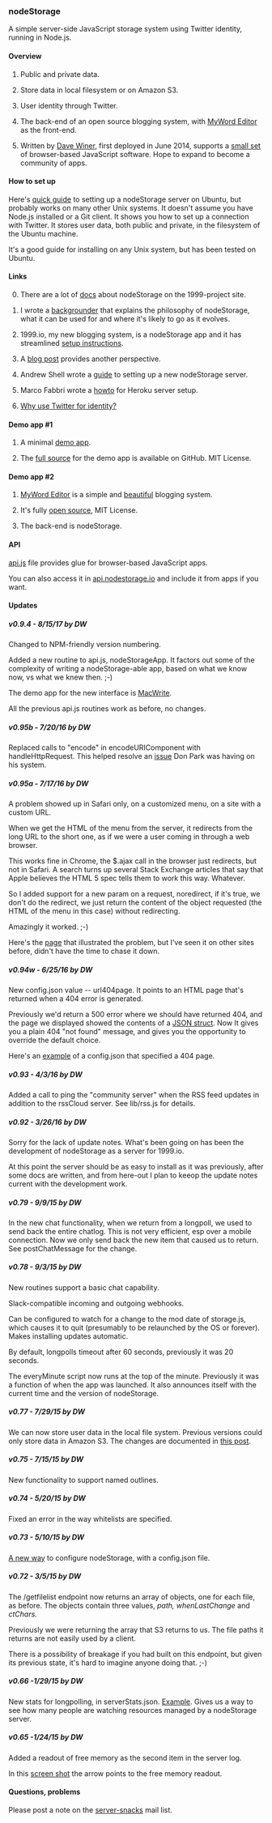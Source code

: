 ### nodeStorage



A simple server-side JavaScript storage system using Twitter identity, running in Node.js. 



#### Overview

1. Public and private data. 

3. Store data in local filesystem or on Amazon S3.

2. User identity through Twitter. 

4. The back-end of an open source blogging system, with <a href="http://myword.io/editor/">MyWord Editor</a> as the front-end. 

5. Written by <a href="http://davewiner.com/">Dave Winer</a>, first deployed in June 2014, supports a <a href="http://scripting.com/2014/07/16/myLatestSoftwareSnacks.html">small set</a> of browser-based JavaScript software. Hope to expand to become a community of apps. 

#### How to set up

Here's <a href="http://nodestorage.smallpict.com/2015/08/05/installingNodestorageOnUbuntu.html">quick guide</a> to setting up a nodeStorage server on Ubuntu, but probably works on many other Unix systems. It doesn't assume you have Node.js installed or a Git client. It shows you how to set up a connection with Twitter. It stores user data, both public and private, in the filesystem of the Ubuntu machine. 

It's a good guide for installing on any Unix system, but has been tested on Ubuntu.

#### Links

0. There are a lot of <a href="https://github.com/scripting/1999-project/tree/master/docs">docs</a> about nodeStorage on the 1999-project site. 

1. I wrote a <a href="http://nodestorage.smallpict.com/2015/01/19/whatIsNodestorage.html">backgrounder</a> that explains the philosophy of nodeStorage, what it can be used for and where it's likely to go as it evolves.

2. 1999.io, my new blogging system, is a nodeStorage app and it has streamlined <a href="https://github.com/scripting/1999-project/blob/master/docs/setup.md">setup instructions</a>. 

2. A <a href="http://scripting.com/2015/01/23/nodestorageNow.html">blog post</a> provides another perspective.

3. Andrew Shell wrote a <a href="https://github.com/scripting/storage/wiki/Installing-Storage-on-a-VPS">guide</a> to setting up a new nodeStorage server. 

4. Marco Fabbri wrote a <a href="https://github.com/scripting/nodeStorage/wiki/Installing-nodeStorage-on-Heroku">howto</a> for Heroku server setup. 

5. <a href="http://nodestorage.smallpict.com/2015/08/07/whyUseTwitterForIdentity.html">Why use Twitter for identity?</a>

#### Demo app #1

1. A minimal <a href="http://macwrite.org/">demo app</a>. 

2. The <a href="https://github.com/scripting/macwrite">full source</a> for the demo app is available on GitHub. MIT License.

#### Demo app #2

1. <a href="http://myword.io/editor/">MyWord Editor</a> is a simple and <a href="http://myword.io/users/davewiner/essays/045.html">beautiful</a> blogging system. 

2. It's fully <a href="https://github.com/scripting/myWordEditor">open source</a>, MIT License. 

3. The back-end is nodeStorage. 

#### API

<a href="https://github.com/scripting/nodeStorage/blob/master/api.js">api.js</a> file provides glue for browser-based JavaScript apps. 

You can also access it in <a href="http://api.nodestorage.io/api.js">api.nodestorage.io</a> and include it from apps if you want. 

#### Updates

##### v0.9.4 - 8/15/17 by DW

Changed to NPM-friendly version numbering. 

Added a new routine to api.js, nodeStorageApp. It factors out some of the complexity of writing a nodeStorage-able app, based on what we know now, vs what we knew then. ;-)

The demo app for the new interface is <a href="https://github.com/scripting/macwrite">MacWrite</a>. 

All the previous api.js routines work as before, no changes.

##### v0.95b - 7/20/16 by DW

Replaced calls to "encode" in encodeURIComponent with handleHttpRequest. This helped resolve an <a href="https://github.com/scripting/nodeStorage/issues/4">issue</a> Don Park was having on his system. 

##### v0.95a - 7/17/16 by DW

A problem showed up in Safari only, on a customized menu, on a site with a custom URL. 

When we get the HTML of the menu from the server, it redirects from the long URL to the short one, as if we were a user coming in through a web browser.

This works fine in Chrome, the $.ajax call in the browser just redirects, but not in Safari. A search turns up several Stack Exchange articles that say that Apple believes the HTML 5 spec tells them to work this way. Whatever. 

So I added support for a new param on a request, noredirect, if it's true, we don't do the redirect, we just return the content of the object requested (the HTML of the menu in this case) without redirecting. 

Amazingly it worked. ;-)

Here's the <a href="http://lo.1999.io/2016/07/17/0008.html">page</a> that illustrated the problem, but I've seen it on other sites before, didn't have the time to chase it down.

##### v0.94w - 6/25/16 by DW

New config.json value -- url404page. It points to an HTML page that's returned when a 404 error is generated. 

Previously we'd return a 500 error where we should have returned 404, and the page we displayed showed the contents of a <a href="http://scripting.com/2016/06/25/randomJson.png">JSON struct</a>. Now It gives you a plain 404 "not found" message, and gives you the opportunity to override the default choice. 

Here's an <a href="https://gist.github.com/scripting/11e3df5a975585b166d1b4cb8a5918a9">example</a> of a config.json that specified a 404 page. 

##### v0.93 - 4/3/16 by DW

Added a call to ping the "community server" when the RSS feed updates in addition to the rssCloud server. See lib/rss.js for details.

##### v0.92 - 3/26/16 by DW

Sorry for the lack of update notes. What's been going on has been the development of nodeStorage as a server for 1999.io. 

At this point the server should be as easy to install as it was previously, after some docs are written, and from here-out I plan to keeop the update notes current with the development work.

##### v0.79 - 9/9/15 by DW

In the new chat functionality, when we return from a longpoll, we used to send back the entire chatlog. This is not very efficient, esp over a mobile connection. Now we only send back the new item that caused us to return. See postChatMessage for the change. 

##### v0.78 - 9/3/15 by DW

New routines support a basic chat capability.

Slack-compatible incoming and outgoing webhooks.

Can be configured to watch for a change to the mod date of storage.js, which causes it to quit (presumably to be relaunched by the OS or forever). Makes installing updates automatic.

By default, longpolls timeout after 60 seconds, previously it was 20 seconds.

The everyMinute script now runs at the top of the minute. Previously it was a function of when the app was launched. It also announces itself with the current time and the version of nodeStorage.

##### v0.77 - 7/29/15 by DW

We can now store user data in the local file system. Previous versions could only store data in Amazon S3. The changes are documented in <a href="http://nodestorage.smallpict.com/2015/07/29/nodestorageInTheFilesystem.html">this post</a>. 

##### v0.75 - 7/15/15 by DW

New functionality to support named outlines. 

##### v0.74 - 5/20/15 by DW

Fixed an error in the way whitelists are specified. 

##### v0.73 - 5/10/15 by DW

<a href="http://storage.smallpict.com/2015/05/10/newWayToConfigureNodestorage.html">A new way</a> to configure nodeStorage, with a config.json file.

##### v0.72 - 3/5/15 by DW

The /getfilelist endpoint now returns an array of objects, one for each file, as before. The objects contain three values, <i>path, whenLastChange</i> and <i>ctChars.</i> 

Previously we were  returning the array that S3 returns to us. The file paths it returns are not easily used by a client. 

There is a possibility of breakage if you had built on this endpoint, but given its previous state, it's hard to imagine anyone doing that. ;-)

##### v0.66 -1/29/15 by DW

New stats for longpolling, in serverStats.json. <a href="http://liveblog.co/data/serverStats.json">Example</a>. Gives us a way to see how many people are watching resources managed by a nodeStorage server.

##### v0.65 -1/24/15 by DW

Added a readout of free memory as the second item in the server log. 

In this <a href="http://scripting.com/2015/01/24/freemem.png">screen shot</a> the arrow points to the free memory readout. 

#### Questions, problems

Please post a note on the <a href="https://groups.google.com/forum/?fromgroups#!forum/server-snacks">server-snacks</a> mail list. 

